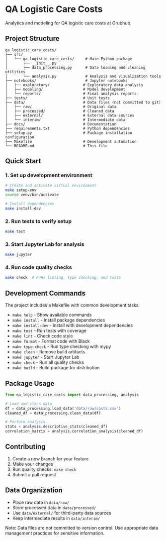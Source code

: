 # QA Logistic Care Costs

Analytics and modeling for QA logistic care costs at Grubhub.

## Project Structure

```
qa_logistic_care_costs/
├── src/
│   └── qa_logistic_care_costs/     # Main Python package
│       ├── __init__.py
│       ├── data_processing.py      # Data loading and cleaning utilities
│       └── analysis.py             # Analysis and visualization tools
├── notebooks/                      # Jupyter notebooks
│   ├── exploratory/               # Exploratory data analysis
│   ├── modeling/                  # Model development
│   └── reports/                   # Final analysis reports
├── tests/                         # Unit tests
├── data/                          # Data files (not committed to git)
│   ├── raw/                       # Original data
│   ├── processed/                 # Cleaned data
│   ├── external/                  # External data sources
│   └── interim/                   # Intermediate data
├── docs/                          # Documentation
├── requirements.txt               # Python dependencies
├── setup.py                       # Package installation configuration
├── Makefile                       # Development automation
└── README.md                      # This file
```

## Quick Start

### 1. Set up development environment

```bash
# Create and activate virtual environment
make setup-env
source venv/bin/activate

# Install dependencies
make install-dev
```

### 2. Run tests to verify setup

```bash
make test
```

### 3. Start Jupyter Lab for analysis

```bash
make jupyter
```

### 4. Run code quality checks

```bash
make check  # Runs linting, type checking, and tests
```

## Development Commands

The project includes a Makefile with common development tasks:

- `make help` - Show available commands
- `make install` - Install package dependencies
- `make install-dev` - Install with development dependencies
- `make test` - Run tests with coverage
- `make lint` - Check code style
- `make format` - Format code with Black
- `make type-check` - Run type checking with mypy
- `make clean` - Remove build artifacts
- `make jupyter` - Start Jupyter Lab
- `make check` - Run all quality checks
- `make build` - Build package for distribution

## Package Usage

```python
from qa_logistic_care_costs import data_processing, analysis

# Load and clean data
df = data_processing.load_data('data/raw/costs.csv')
cleaned_df = data_processing.clean_data(df)

# Perform analysis
stats = analysis.descriptive_stats(cleaned_df)
correlation_matrix = analysis.correlation_analysis(cleaned_df)
```

## Contributing

1. Create a new branch for your feature
2. Make your changes
3. Run quality checks: `make check`
4. Submit a pull request

## Data Organization

- Place raw data in `data/raw/`
- Store processed data in `data/processed/`
- Use `data/external/` for third-party data sources
- Keep intermediate results in `data/interim/`

Note: Data files are not committed to version control. Use appropriate data management practices for sensitive information.